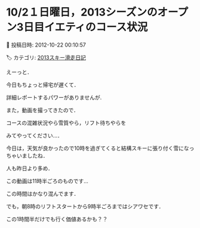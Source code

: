 # 10/2１日曜日，2013シーズンのオープン3日目イエティのコース状況

📅 投稿日時: 2012-10-22 00:10:57

🏷️ カテゴリ: [2013スキー滑走日記](c91dbe557f9a69230b1600e48622fdd61.md)

えーっと．





今日もちょっと帰宅が遅くて．


詳細レポートするパワーがありませんが.





また，動画を撮ってきたので．


コースの混雑状況やら雪質やら，リフト待ちやらを


みてやってください…．


今日は，天気が良かったので10時を過ぎてくると結構スキーに張り付く雪になっちゃいましたね．


人も昨日より多め．





この動画は11時半ごろのものです…


この時間はかなり混んでます．


でも，朝8時のリフトスタートから9時半ごろまではシアワセです．


この1時間半だけでも行く価値あるかも？？
